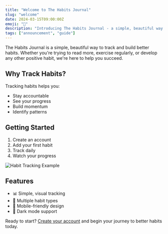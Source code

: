 ```yaml
---
title: "Welcome to The Habits Journal"
slug: "welcome"
date: 2024-03-15T09:00:00Z
emoji: "👋"
description: "Introducing The Habits Journal - a simple, beautiful way to track and build better habits. Learn how to use the app and start your journey to better habits today."
tags: ["announcement", "guide"]
---
```



The Habits Journal is a simple, beautiful way to track and build better habits. Whether you're trying to read more, exercise regularly, or develop any other positive habit, we're here to help you succeed.

## Why Track Habits?

Tracking habits helps you:
- Stay accountable
- See your progress
- Build momentum
- Identify patterns

## Getting Started

1. Create an account
2. Add your first habit
3. Track daily
4. Watch your progress

![Habit Tracking Example](/blog/media/habit-tracking.png)

## Features

- 📊 Simple, visual tracking
- 🎯 Multiple habit types
- 📱 Mobile-friendly design
- 🌙 Dark mode support

Ready to start? [Create your account](/register) and begin your journey to better habits today.